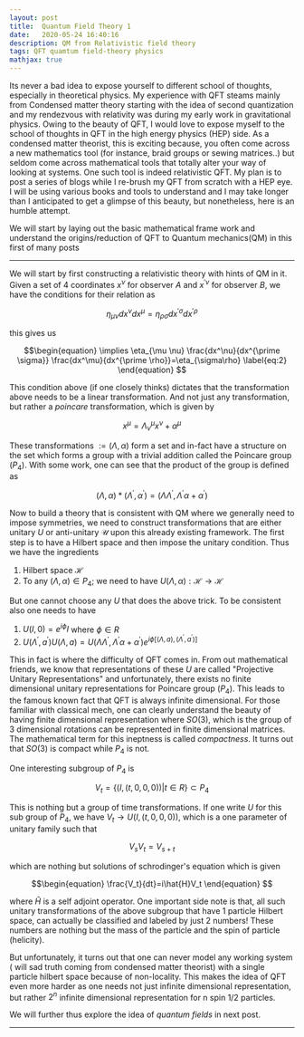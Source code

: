 ```yaml
---
layout: post
title:  Quantum Field Theory 1
date:   2020-05-24 16:40:16
description: QM from Relativistic field theory
tags: QFT quamtum field-theory physics
mathjax: true
---
```


Its never a bad idea to expose yourself to different school of thoughts, especially in theoretical physics. My experience with QFT steams mainly from Condensed matter theory starting with the idea of second quantization and my rendezvous with relativity was during my early work in gravitational physics. Owing to the beauty of QFT, I would love to expose myself to the school of thoughts in QFT in the high energy physics (HEP) side. As a condensed matter theorist, this is exciting because, you often come across a new mathematics tool (for instance, braid groups or sewing matrices..) but seldom come across mathematical tools that totally alter your way of looking at systems. One such tool is indeed relativistic QFT. My plan is to post a series of blogs while I re-brush my QFT from scratch with a HEP eye. I will be using various books and tools to understand and I may take longer than I anticipated to get a glimpse of this beauty, but nonetheless, here is an humble attempt.

We will start by laying out the basic mathematical frame work and understand the origins/reduction of QFT to Quantum mechanics(QM) in this first of many posts


----

We will start by first constructing a relativistic theory with hints of QM in it. Given a set of 4 coordinates $x^\nu$ for observer $A$ and $x^{\prime \nu}$ for observer $B$, we have the conditions for their relation as 

$$
\begin{equation}
\eta_{\mu \nu}dx^\nu dx^\mu = \eta_{\rho \sigma}dx^{\prime \sigma} dx^{\prime \rho} \label{eq:1}
\end{equation}
$$

this gives us 

$$\begin{equation}
 \implies  \eta_{\mu \nu} \frac{dx^\nu}{dx^{\prime \sigma}}
\frac{dx^\mu}{dx^{\prime \rho}}=\eta_{\sigma\rho} \label{eq:2}
\end{equation}
$$


This condition above (if one closely thinks) dictates that the transformation above needs to be a linear transformation. And not just any transformation, but rather a *poincare* transformation, which is given by 

$$\begin{equation}
x^\mu=\Lambda^\mu_\nu x^\nu + \alpha^\mu \label{eq:3}
\end{equation}
$$

These transformations $:=(\Lambda,\alpha)$ form a set and in-fact have a structure on the set which forms a group with a trivial addition called the Poincare group ($P_4$). With some work, one can see that the product of the group is defined as 

$$
\begin{equation}
(\Lambda,\alpha)*(\Lambda^\prime,\alpha^\prime)=(\Lambda\Lambda^\prime,\Lambda^\prime\alpha+\alpha^\prime) \label{eq:4}
\end{equation}
$$ 

Now to build a theory that is consistent with QM where we generally need to impose symmetries, we need to construct transformations that are either unitary $U$ or anti-unitary $\mathcal{U}$ upon this already existing framework. The first step is to have a Hilbert space and then impose the unitary condition. Thus we have the ingredients

1. Hilbert space $\mathcal{H}$
2. To any $(\Lambda,\alpha)\in P_4$; we need to have $U(\Lambda,\alpha):\mathcal{H}\rightarrow\mathcal{H}$

But one cannot choose any $U$ that does the above trick. To be consistent also one needs to have 

1. $U(I,0)=e^{i\phi}I$ where $\phi\in R$ 
2. $U(\Lambda^\prime ,a^\prime) U(\Lambda ,a)=U(\Lambda\Lambda^\prime,\Lambda^\prime\alpha+\alpha^\prime)e^{i\phi\left[(\Lambda,a),(\Lambda^\prime,a^\prime)\right]}$

This in fact is where the difficulty of QFT comes in. From out mathematical friends, we know that representations of these $U$ are called "Projective Unitary Representations" and unfortunately, there exists no finite dimensional unitary representations for Poincare group ($P_4$). This leads to the famous known fact that QFT is always infinite dimensional. For those familiar with classical mech, one can clearly understand the beauty of having finite dimensional representation where $SO(3)$, which is the group of 3 dimensional rotations can be represented in finite dimensional matrices. The mathematical term for this ineptness is called *compactness*. It turns out that $SO(3)$ is compact while $P_4$ is not. 

One interesting subgroup of $P_4$ is 

$$\begin{equation}
V_t=\{(I,(t,0,0,0))|t\in R\} \subset P_4 \label{eq:5}
\end{equation}
$$

This is nothing but a group of time transformations. If one write $U$ for this sub group of $P_4$, we have $V_t \rightarrow U(I,(t,0,0,0))$, which is a one parameter of unitary family such that


$$\begin{equation}
V_s V_t = V_{s+t}
\end{equation}
$$

which are nothing but solutions of schrodinger's equation which is given 

$$\begin{equation}
\frac{V_t}{dt}=i\hat{H}V_t
\end{equation}
$$

where $\hat{H}$ is a self adjoint operator. One important side note is that, all such unitary transformations of the above subgroup that have 1 particle Hilbert space, can actually be classified and labeled by just 2 numbers! These numbers are nothing but the mass of the particle and the spin of particle (helicity).

But unfortunately, it turns out that one can never model any working system ( will sad truth coming from condensed matter theorist) with a single particle hilbert space because of non-locality. This makes the idea of QFT even more harder as one needs not just infinite dimensional representation, but rather $2^n$ infinite dimensional representation for n spin 1/2 particles. 


We will further thus explore the idea of *quantum fields* in next post.


<!-- <p align="center">
<figure>
    <p align="center">
    <img width="auto" height="300px" src="{{ site.baseurl }}/assets/img/Manybody_eigen.png"/>
    <p align="center">
      <figcaption>Eigen values of H in Many body basis</figcaption>
    </p>
    </p>
</figure>
</p> -->


---